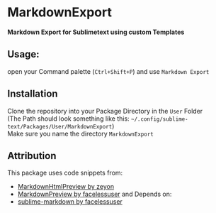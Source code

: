 # MarkdownExport
**Markdown Export for Sublimetext using custom Templates**

## Usage:
open your Command palette (`Ctrl+Shift+P`) and use `Markdown Export`  

## Installation
Clone the repository into your Package Directory in the `User` Folder  
(The Path should look something like this: `~/.config/sublime-text/Packages/User/MarkdownExport`)  
Make sure you name the directory `MarkdownExport`   

## Attribution
This package uses code snippets from:
- [MarkdownHtmlPreview by zeyon](https://github.com/zeyon/MarkdownHtmlPreview)
- [MarkdownPreview by facelessuser](https://github.com/facelessuser/MarkdownPreview)
and Depends on:
- [sublime-markdown by facelessuser](https://github.com/facelessuser/sublime-markdown)
